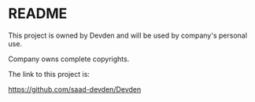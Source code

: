 # README

This project is owned by Devden and will be used by company's personal use.

Company owns complete copyrights.

The link to this project is:

https://github.com/saad-devden/Devden

